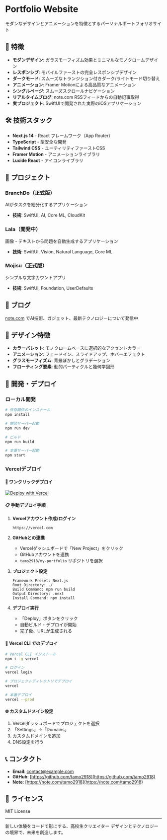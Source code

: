 # Portfolio Website

モダンなデザインとアニメーションを特徴とするパーソナルポートフォリオサイト

## 🚀 特徴

- **モダンデザイン**: ガラスモーフィズム効果とミニマルなモノクロームデザイン
- **レスポンシブ**: モバイルファーストの完全レスポンシブデザイン
- **ダークモード**: スムーズなトランジション付きダーク/ライトモード切り替え
- **アニメーション**: Framer Motionによる高品質なアニメーション
- **シングルページ**: スムーズスクロールナビゲーション
- **リアルタイムブログ**: note.com RSSフィードからの自動記事取得
- **実プロジェクト**: SwiftUIで開発された実際のiOSアプリケーション

## 🛠️ 技術スタック

- **Next.js 14** - React フレームワーク（App Router）
- **TypeScript** - 型安全な開発
- **Tailwind CSS** - ユーティリティファーストCSS
- **Framer Motion** - アニメーションライブラリ
- **Lucide React** - アイコンライブラリ

## 📱 プロジェクト

### BranchDo（正式版）
AIがタスクを細分化するアプリケーション
- **技術**: SwiftUI, AI, Core ML, CloudKit

### Lala（開発中）
画像・テキストから問題を自動生成するアプリケーション
- **技術**: SwiftUI, Vision, Natural Language, Core ML

### Mojisu（正式版）
シンプルな文字カウントアプリ
- **技術**: SwiftUI, Foundation, UserDefaults

## 📝 ブログ

[note.com](https://note.com/tamo2918) でAI技術、ガジェット、最新テクノロジーについて発信中

## 🎨 デザイン特徴

- **カラーパレット**: モノクロームベースに選択的なアクセントカラー
- **アニメーション**: フェードイン、スライドアップ、ホバーエフェクト
- **グラスモーフィズム**: 背景ぼかしとグラデーション
- **フローティング要素**: 動的パーティクルと幾何学図形

## 🚀 開発・デプロイ

### ローカル開発

```bash
# 依存関係のインストール
npm install

# 開発サーバー起動
npm run dev

# ビルド
npm run build

# 本番サーバー起動
npm start
```

### Vercelデプロイ

#### 🔗 ワンクリックデプロイ

[![Deploy with Vercel](https://vercel.com/button)](https://vercel.com/new/clone?repository-url=https://github.com/tamo2918/my-portfolio)

#### 📋 手動デプロイ手順

1. **Vercelアカウント作成/ログイン**
   ```
   https://vercel.com
   ```

2. **GitHubとの連携**
   - Vercelダッシュボードで「New Project」をクリック
   - GitHubアカウントを連携
   - `tamo2918/my-portfolio` リポジトリを選択

3. **プロジェクト設定**
   ```
   Framework Preset: Next.js
   Root Directory: ./
   Build Command: npm run build
   Output Directory: .next
   Install Command: npm install
   ```

4. **デプロイ実行**
   - 「Deploy」ボタンをクリック
   - 自動ビルド・デプロイが開始
   - 完了後、URLが生成される

#### 🔧 Vercel CLI でのデプロイ

```bash
# Vercel CLI インストール
npm i -g vercel

# ログイン
vercel login

# プロジェクトディレクトリでデプロイ
vercel

# 本番デプロイ
vercel --prod
```

#### 🌐 カスタムドメイン設定

1. Vercelダッシュボードでプロジェクトを選択
2. 「Settings」→「Domains」
3. カスタムドメインを追加
4. DNS設定を行う

## 📞 コンタクト

- **Email**: contact@example.com
- **GitHub**: [https://github.com/tamo2918](https://github.com/tamo2918)
- **Note**: [https://note.com/tamo2918](https://note.com/tamo2918)

## 📄 ライセンス

MIT License

---

新しい体験をコードで形にする、高校生クリエイター
デザインとテクノロジーの境界で、未来を創造します。
